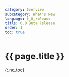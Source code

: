 ```yaml
---
category: Overview
subcategory: What's New
language: 0_8_release
title: 0.8 Beta Release
order: 1
toc: true
---
```


# {{ page.title }}
{:.no_toc}

